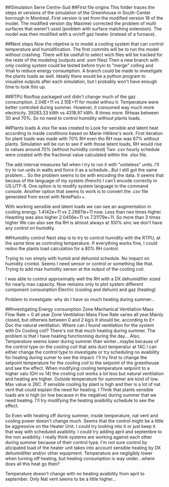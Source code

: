 ##Simulation Serre Centre-Sud
##First file origins
This folder traces the steps et versions of the simulation of the Greenhouse in South-Center borrough in Montreal. First version is set from the modified version 18 of the model. 
The modified version (by Maxime) corrected the problem of multi surfaces that weren't used (problem with surface matching extension). 
The model was then modified with a on/off gaz heater (instead of a furnace).

##Next steps
Now the objetive is to model a cooling system that can control temperature and humidification. 
The first commits will be to run the model without crashing. There will be usefull to select wich files will be tracked for the rests of the modeling (outputs and .som files)
Then a new branch with only cooling system could be tested before tryin to "merge" colling and Vnat to reduce energy consumption.
A branch could be made to investigate the plants loads as well.
Ideally there would be a python program to visualise outputs after each simulation, but I probably won't have enough time to look this up.

##RTPU
Rooftop packaged unit didn't change much of the gaz consumption. 2.04E+11 vs 2.10E+11 for model withou it.
Temperature were better controled during summer.
However, it consumed way much more electricity. 39283.33 kWh vs 4318.97 kWh. 8 times more.
RHwas between 30 and 70%. So no need to control humidity without plants loads.

##Plants loads
A xlsx file was created to Look for sensible and latent heat according to inside conditions based on Marie-Hélène's work.
First iteration for plant loads was made with 70% RH even tho RH max was 67% without plants.
Simulation will be run to see if with those latent loads, RH would rise to values around 70% (without humidity control)
Two .csv hourly schedule were created with the fractional value calculated within the .xlsx file.

The add interval measures fail when I try to run it with "uniteless" units.
I'll try to run units in watts and force it as a schedule...But I still got the same problem...
So the problem seems to be with encoding the data. It seems that becaus of the language of my system (french) I can't encode correctly in US.UTF-8.
One option is to modify system language in the command console. 
Another option that seems to work is to convert the .csv file generated from excel with NotePad++.

With working sensible and latent loads we can see an augmentation in cooling energy. 1.4142e+11 vs 2.26811e+11 now. Less than rwo times higher.
Heanting was also higher 2.0456e+11 vs 7.31179e+11. So more than 3 times higher
We can also see tha RH is almost always at 100% sinc we don't have any control on humidity.

##Humidity control
Next step is to try to control humidity with the RTPU, at the same time as controling temperature.
If everything works fine, I could redoo the plants load calculation for a 80% RH control.

Trying to run simply with humid and dehumid schedule.
No impact on humidity crontol. Seems I need sensor or control or something like that. 
Trying to add max humidity sensor at the output of the cooling coil.

I was able to control approximatly well the RH with a DX dehumidifier sized for nearly max capacity.
Now remains only to plot system different component consumption Electric (cooling and dehum) and gaz (heating)

Problem to investigate: why do I have so much heating during summer...

##Investigating Energy consumption
Zone Mechanical Ventilation Mass Flow Rate = 0 all year
Zone Ventilation Mass Flow Rate varies all year.Mainly closed, but otherwis between 0 and 2 kg/s It should be, according to E+ Doc the natural ventilation. 
Where can I found ventilation for the system with Dx Cooling coil?
There's not that much heating during summer. The problem is that I have heating functionning during the day...
Also, Temperature seems lower during summer than winter...maybe because of the control type on the cooling coil that sets duct temperatur at 14C
I can either change the control type to investigate or try scheduling no avaibility for heating during sumer to see the impact.
I'll try first to change the setpoint temperature for the cooling coil to the setpoint of the greenhouse and see the effect.
When modifying cooling temperature setpoint to a higher valu (GH vs 14) the cooling coil works a lot less but natural ventilation and heating are higher.
Outside temperature for summmer are kind of low. Max value is 26C. If sensible cooling by plant is high and ther is a lot of nat vent that could explain the need for heating.
I Thnik that plants sensible loads are si high (or low because in the negative) during summer that we need heating. 
I'll try modifying the heating avaibility schedule to see the effect.

So Even with heating off during summer, inside temperature, nat vent and cooling power doesn't change much.
Seems that the control might be a little be aggressive on the Heater Unit. I could try looking into it or just keep it that way with scheduled avaibility.
I could try adding april and septembre to the non avaibility.
I really think systems are working against each other during summer because of their control type.
 I'm not sure control by aticipated load of the heater unit takes into account sensible heating by DX dehumidifier and/or other equipment.
 Temperature are negligibly lower when turning off heating, but heating consumption is way under...where does all this heat go then?

 Temperature doesn't change with no heating avaibility from april to september. Only Nat vent seems to be a little higher...
